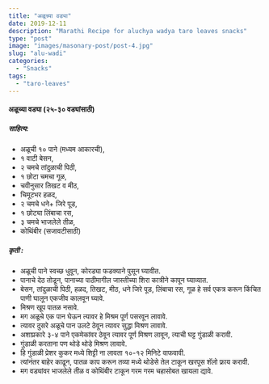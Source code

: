 ```yaml
---
title: "अळूच्या वड्या"
date: 2019-12-11
description: "Marathi Recipe for aluchya wadya taro leaves snacks"
type: "post"
image: "images/masonary-post/post-4.jpg"
slug: "alu-wadi"
categories: 
  - "Snacks"
tags:
  - "taro-leaves"
---
```


#### अळूच्या वड्या (२५-३० वड्यांसाठी)



##### साहित्य: 


- अळूची १० पाने (मध्यम आकारची),
- १ वाटी बेसन,
- २ चमचे तांदुळाची पिठी,
- १ छोटा चमचा गूळ,
- चवीनुसार तिखट व मीठ,
- चिमूटभर हळद,
- २ चमचे धने+ जिरे पूड,
- १ छोट्या लिंबाचा रस,
- ३ चमचे भाजलेले तीळ,
- कोथिंबीर (सजावटीसाठी)




##### कृती :



- अळूची पाने स्वच्छ धुवून, कोरड्या फडक्याने पुसून घ्यावीत. 
- पानाचे देठ तोडून, पानाच्या पाठीमागील जास्तीच्या शिरा कात्रीने कापून घ्याव्यात. 
- बेसन, तांदुळाची पिठी, हळद, तिखट, मीठ, धने जिरे पूड, लिंबाचा रस, गूळ हे सर्व एकत्र करून किंचित पाणी घालून एकजीव कालवून घ्यावे. 
- मिश्रण खूप पातळ नसावे.
- मग अळूचे एक पान घेऊन त्यावर हे मिश्रम पूर्ण पसरवून लावावे.
- त्यावर दुसरे अळूचे पान उलटे ठेवून त्यावर सुद्धा मिश्रण लावावे.
- अशाप्रकारे ३-४ पाने एकमेकांवर ठेवून त्यावर पूर्ण मिश्रण लावून, त्याची घट्ट गुंडाळी करावी.
- गुंडाळी करताना पण थोडे थोडे मिश्रण लावावे.
- हि गुंडाळी प्रेशर कुकर मध्ये शिट्टी ना लावता १०-१२ मिनिटे वाफवावी.
- त्यांनंतर बाहेर काढून, पातळ काप करून तव्या मध्ये थोडेसे तेल टाकून खरपूस शॅलो फ्राय करावी.
- मग वड्यांवर भाजलेले तीळ व कोथिंबीर टाकून गरम गरम चहासोबत खायला द्यावे.
